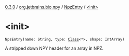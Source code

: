 [0.3.0](../../index.md) / [org.jetbrains.bio.npy](../index.md) / [NpzEntry](index.md) / [&lt;init&gt;](.)

# &lt;init&gt;

`NpzEntry(name: String, type: `[`Class`](http://docs.oracle.com/javase/6/docs/api/java/lang/Class.html)`<*>, shape: IntArray)`

A stripped down NPY header for an array in NPZ.

